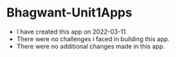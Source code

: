 # Bhagwant-Unit1Apps

* I have created this app on  2022-03-11.
* There were no challenges i faced in building this app.
* There were no additional changes made in this app.
